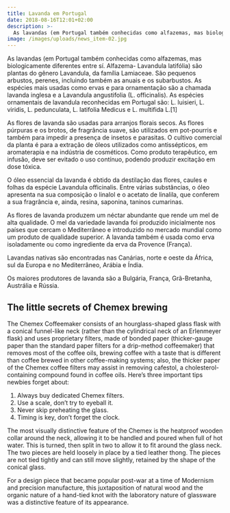 ```yaml
---
title: Lavanda em Portugal
date: 2018-08-16T12:01+02:00
description: >-
  As lavandas (em Portugal também conhecidas como alfazemas, mas biologicamente diferentes entre sí. Alfazema- Lavandula latifólia) são plantas do gênero Lavandula, da família Lamiaceae.
image: /images/uploads/news_item-02.jpg
---
```

As lavandas (em Portugal também conhecidas como alfazemas, mas biologicamente diferentes entre sí. Alfazema- Lavandula latifólia) são plantas do gênero Lavandula, da família Lamiaceae. São pequenos arbustos, perenes, incluindo também as anuais e os subarbustos. As espécies mais usadas como ervas e para ornamentação são a chamada lavanda inglesa e a Lavandula angustifolia (L. officinalis). As espécies ornamentais de lavandula reconhecidas em Portugal são: L. luisieri, L. viridis, L. pedunculata, L. latifolia Medicus e L. multifida L.[1]

As flores de lavanda são usadas para arranjos florais secos. As flores púrpuras e os brotos, de fragrância suave, são utilizados em pot-pourris e também para impedir a presença de insetos e parasitas. O cultivo comercial da planta é para a extração de óleos utilizados como antissépticos, em aromaterapia e na indústria de cosméticos. Como produto terapêutico, em infusão, deve ser evitado o uso contínuo, podendo produzir excitação em dose tóxica.

O óleo essencial da lavanda é obtido da destilação das flores, caules e folhas da espécie Lavandula officinalis. Entre várias substâncias, o óleo apresenta na sua composição o linalol e o acetato de linalila, que conferem a sua fragrância e, ainda, resina, saponina, taninos cumarinas.

As flores de lavanda produzem um néctar abundante que rende um mel de alta qualidade. O mel da variedade lavanda foi produzido inicialmente nos países que cercam o Mediterrâneo e introduzido no mercado mundial como um produto de qualidade superior. A lavanda também é usada como erva isoladamente ou como ingrediente da erva da Provence (França).

Lavandas nativas são encontradas nas Canárias, norte e oeste da África, sul da Europa e no Mediterrâneo, Arábia e Índia.

Os maiores produtores de lavanda são a Bulgária, França, Grã-Bretanha, Austrália e Rússia. 
## The little secrets of Chemex brewing

The Chemex Coffeemaker consists of an hourglass-shaped glass flask with a conical funnel-like neck (rather than the cylindrical neck of an Erlenmeyer flask) and uses proprietary filters, made of bonded paper (thicker-gauge paper than the standard paper filters for a drip-method coffeemaker) that removes most of the coffee oils, brewing coffee with a taste that is different than coffee brewed in other coffee-making systems; also, the thicker paper of the Chemex coffee filters may assist in removing cafestol, a cholesterol-containing compound found in coffee oils. Here’s three important tips newbies forget about:

1. Always buy dedicated Chemex filters.
2. Use a scale, don’t try to eyeball it.
3. Never skip preheating the glass.
4. Timing is key, don’t forget the clock.

The most visually distinctive feature of the Chemex is the heatproof wooden collar around the neck, allowing it to be handled and poured when full of hot water. This is turned, then split in two to allow it to fit around the glass neck. The two pieces are held loosely in place by a tied leather thong. The pieces are not tied tightly and can still move slightly, retained by the shape of the conical glass.

For a design piece that became popular post-war at a time of Modernism and precision manufacture, this juxtaposition of natural wood and the organic nature of a hand-tied knot with the laboratory nature of glassware was a distinctive feature of its appearance.
